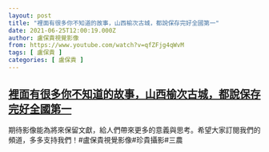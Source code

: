 ```yaml
---
layout: post
title: "裡面有很多你不知道的故事，山西榆次古城，都說保存完好全國第一"
date: 2021-06-25T12:00:19.000Z
author: 盧保貴視覺影像
from: https://www.youtube.com/watch?v=qfZFjg4qWvM
tags: [ 盧保貴 ]
categories: [ 盧保貴 ]
---
```

<!--1624622419000-->
[裡面有很多你不知道的故事，山西榆次古城，都說保存完好全國第一](https://www.youtube.com/watch?v=qfZFjg4qWvM)
------

<div>
期待影像能為將來保留文獻，給人們帶來更多的意義與思考。希望大家訂閱我們的頻道，多多支持我們！#盧保貴視覺影像#珍貴攝影#三農
</div>
